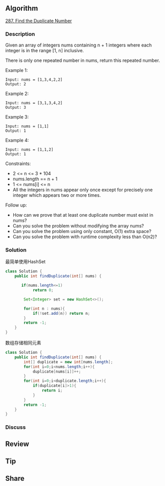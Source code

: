 ## Algorithm

[287. Find the Duplicate Number](https://leetcode.com/problems/find-the-duplicate-number/)

### Description

Given an array of integers nums containing n + 1 integers where each integer is in the range [1, n] inclusive.

There is only one repeated number in nums, return this repeated number.

Example 1:

```
Input: nums = [1,3,4,2,2]
Output: 2
```


Example 2:

```
Input: nums = [3,1,3,4,2]
Output: 3
```

Example 3:

```
Input: nums = [1,1]
Output: 1
```

Example 4:

```
Input: nums = [1,1,2]
Output: 1
```

Constraints:

- 2 <= n <= 3 * 104
- nums.length == n + 1
- 1 <= nums[i] <= n
- All the integers in nums appear only once except for precisely one integer which appears two or more times.

Follow up:

- How can we prove that at least one duplicate number must exist in nums?
- Can you solve the problem without modifying the array nums?
- Can you solve the problem using only constant, O(1) extra space?
- Can you solve the problem with runtime complexity less than O(n2)?


### Solution

最简单使用HashSet

```java
class Solution {
    public int findDuplicate(int[] nums) {

	   if(nums.length<=1)
            return 0;

        Set<Integer> set = new HashSet<>();

        for(int n : nums){
            if(!set.add(n)) return n;
        }    
        return -1;
    }       
}
```

数组存储相同元素

```java
class Solution {
    public int findDuplicate(int[] nums) {
        int[] duplicate = new int[nums.length];
        for(int i=0;i<nums.length;i++){
            duplicate[nums[i]]++;
        }
        for(int i=0;i<duplicate.length;i++){
            if(duplicate[i]>1){
                return i;
            }
        }
        return -1;
    }
}
```



### Discuss

## Review


## Tip


## Share
